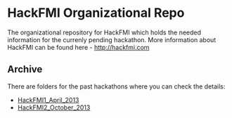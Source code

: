 # HackFMI Organizational Repo
The organizational repository for HackFMI which holds the needed information for the currenly pending hackathon.
More information about HackFMI can be found here - http://hackfmi.com

## Archive

There are folders for the past hackathons where you can check the details:

* [HackFMI1_April_2013](https://github.com/Hackfmi/Organization-Details/tree/master/HackFMI1_April_2013)
* [HackFMI2_October_2013](https://github.com/Hackfmi/Organization-Details/tree/master/HackFMI2_October_2013)
